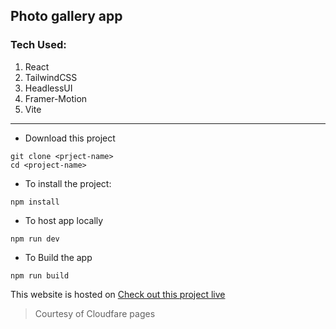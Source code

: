 ## Photo gallery app

### Tech Used:
1. React
1. TailwindCSS
1. HeadlessUI
1. Framer-Motion
1. Vite
___
- Download this project
```
git clone <prject-name>
cd <project-name>
```
- To install the project:
```
npm install
```
- To host app locally 
```
npm run dev
```
- To Build the app 
```
npm run build
```
This website is hosted on [Check out this project live](https://finstagram.pages.dev/)
> Courtesy of Cloudfare pages
